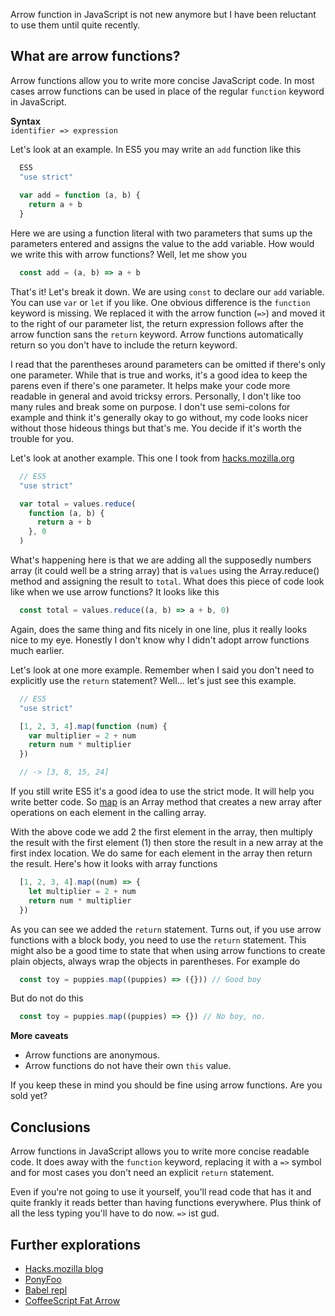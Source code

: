 Arrow function in JavaScript is not new anymore but I have been reluctant to use them until quite recently.

## What are arrow functions?
Arrow functions allow you to write more concise JavaScript code. In most cases arrow functions can be used in place of the regular `function` keyword in JavaScript.

**Syntax**  
`identifier => expression`  

Let's look at an example. In ES5 you may write an `add` function like this

```JavaScript
  ES5 
  "use strict"
  
  var add = function (a, b) {
    return a + b
  }
```

Here we are using a function literal with two parameters that sums up the parameters entered and assigns the value to the add variable. How would we write this with arrow functions? Well, let me show you

```JavaScript
  const add = (a, b) => a + b
```

That's it! Let's break it down. We are using `const` to declare our `add` variable. You can use `var` or `let` if you like. One obvious difference is the `function` keyword is missing. We replaced it with the arrow function (`=>`) and moved it to the right of our parameter list, the return expression follows after the arrow function sans the `return` keyword. Arrow functions automatically return so you don't have to include the return keyword.

I read that the parentheses around parameters can be omitted if there's only one parameter. While that is true and works, it's a good idea to keep the parens even if there's one parameter. It helps make your code more readable in general and avoid tricksy errors. Personally, I don't like too many rules and break some on purpose. I don't use semi-colons for example and think it's generally okay to go without, my code looks nicer without those hideous things but that's me. You decide if it's worth the trouble for you.

Let's look at another example. This one I took from [hacks.mozilla.org](https://hacks.mozilla.org/2015/06/es6-in-depth-arrow-functions/)

```JavaScript
  // ES5
  "use strict"

  var total = values.reduce(
    function (a, b) {
      return a + b
    }, 0
  )
```

What's happening here is that we are adding all the supposedly numbers array (it could well be a string array) that is `values` using the Array.reduce() method and assigning the result to `total`. What does this piece of code look like when we use arrow functions? It looks like this

```JavaScript
  const total = values.reduce((a, b) => a + b, 0)
```

Again, does the same thing and fits nicely in one line, plus it really looks nice to my eye. Honestly I don't know why I didn't adopt arrow functions much earlier.

Let's look at one more example. Remember when I said you don't need to explicitly use the `return` statement? Well... let's just see this example.

```JavaScript
  // ES5
  "use strict"

  [1, 2, 3, 4].map(function (num) {
    var multiplier = 2 + num
    return num * multiplier
  })

  // -> [3, 8, 15, 24]
```

If you still write ES5 it's a good idea to use the strict mode. It will help you write better code. So [map](https://developer.mozilla.org/en/docs/Web/JavaScript/Reference/Global_Objects/Array/map) is an Array method that creates a new array after operations on each element in the calling array. 

With the above code we add 2 the first element in the array, then multiply the result with the first element (1) then store the result in a new array at the first index location. We do same for each element in the array then return the result. Here's how it looks with array functions

```JavaScript
  [1, 2, 3, 4].map((num) => {
    let multiplier = 2 + num
    return num * multiplier
  })
```

As you can see we added the `return` statement. Turns out, if you use arrow functions with a block body, you need to use the `return` statement. This might also be a good time to state that when using arrow functions to create plain objects, always wrap the objects in parentheses. For example do

```JavaScript
  const toy = puppies.map((puppies) => ({})) // Good boy
```

But do not do this

```JavaScript
  const toy = puppies.map((puppies) => {}) // No boy, no.
```

**More caveats**
* Arrow functions are anonymous. 
* Arrow functions do not have their own `this` value.


If you keep these in mind you should be fine using arrow functions. Are you sold yet?

## Conclusions
Arrow functions in JavaScript allows you to write more concise readable code. It does away with the `function` keyword, replacing it with a `=>` symbol and for most cases you don't need an explicit `return` statement. 

Even if you're not going to use it yourself, you'll read code that has it and quite frankly it reads better than having functions everywhere. Plus think of all the less typing you'll have to do now. `=>` ist gud.

## Further explorations
* [Hacks.mozilla blog](https://hacks.mozilla.org/2015/06/es6-in-depth-arrow-functions/)  
* [PonyFoo](https://ponyfoo.com/articles/es6-arrow-functions-in-depth)  
* [Babel repl](https://babeljs.io/repl/)  
* [CoffeeScript Fat Arrow](http://coffeescript.org/#literals)